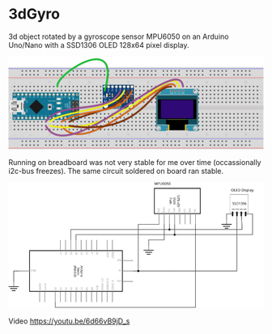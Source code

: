 # 3dGyro
3d object rotated by a gyroscope sensor MPU6050 on an Arduino Uno/Nano with a SSD1306 OLED 128x64 pixel display.

![breadboard](/assets/images/Breadboard.svg) 

Running on breadboard was not very stable for me over time (occassionally i2c-bus freezes). The same circuit soldered on board ran stable.

![schema](/assets/images/Schema.svg) 

Video https://youtu.be/6d66vB9jD_s
